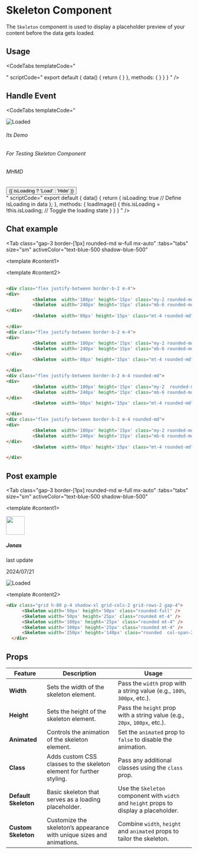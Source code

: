 <script setup>
import { ref } from 'vue';

const tabs = [
  { label: 'UI', value: 1, content: '' },
  { label: 'Props', value: 2, content: '' }
];
const Active = ref(true);

</script>

# Skeleton Component

The `Skeleton` component is used to display a placeholder preview of your content before the data gets loaded.

## Usage

<CodeTabs
  templateCode="
<div class='p-6 rounded-lg bg-slate-50/50 flex justify-center items-center flex-col gap-4'>
    <Card cardClass='w-96 bg-white'>
        <div class='flex flex-col gap-4'>
            <Skeleton width='300px' height='100px' class='mx-auto rounded-xl'/>
            <Skeleton width='180px' height='15px' class='ml-8 rounded-md' />
            <Skeleton width='240px' height='15px' class='ml-8 rounded-md'/>
            <Skeleton width='70px' height='15px' class='ml-8 rounded-md'/>
        </div>
    </Card>
</div>
"
  scriptCode="
export default {
data() {
    return {
    }
  },
methods: {
}
}
}
"
/>



## Handle Event

<CodeTabs
  templateCode="
<div class='p-6 rounded-lg flex justify-center items-center flex-col gap-4'>
    <Card cardClass='w-96'>
        <div class='flex flex-col gap-4'>
            <Skeleton v-if='isLoading' width='350px' height='210px' class='mx-auto rounded-xl'/>
            <Skeleton v-if='isLoading' width='180px' height='15px' class='ml-8 my-2 rounded-md' />
            <Skeleton v-if='isLoading' width='240px' height='15px' class='ml-8 rounded-md'/>
            <Skeleton v-if='isLoading' width='70px' height='15px' class='ml-8 my-1 rounded-md'/>
            <img v-else src='https://www.akamai.com/site/im-demo/perceptual-standard.jpg?imbypass=true' alt='Loaded' class='mx-auto rounded-xl'/>
            <h6 v-if='!isLoading' class='ml-8'>Its Demo</h6>
            <h6 v-if='!isLoading' class='ml-8'>For Testing Skeleton Component</h6>
            <h6 v-if='!isLoading' class='ml-8'>MHMD</h6>
            <Button @click='loadImage' buttonClass='mt-4 w-full px-4 py-2 text-white rounded'>{{ isLoading ? 'Load' : 'Hide' }}</Button>
        </div>
    </Card>
</div>
"
  scriptCode="
export default {
  data() {
    return {
      isLoading: true // Define isLoading in data
    };
  },
  methods: {
    loadImage() {
      this.isLoading = !this.isLoading; // Toggle the loading state
    }
  }
}
"
/>

## Chat example

<Tab
   class="gap-3 border-[1px] rounded-md w-full mx-auto"
    :tabs="tabs"
    size="sm"
    activeColor="text-blue-500 shadow-blue-500"
>
<template #content1>
<div class="p-6 rounded-lg  flex   flex-col gap-2">
<div class="flex justify-between border-b-2 m-4">
<div>
            <Skeleton  width='180px' height='15px' class="my-2 rounded-md" />
            <Skeleton  width='240px' height='15px' class="mb-6 rounded-md"/>
</div>
            <Skeleton  width='80px' height='15px' class="mt-4 rounded-md "/>

</div>
<div class="flex justify-between border-b-2 m-4">
<div>
            <Skeleton  width='180px' height='15px' class="my-2 rounded-md" />
            <Skeleton  width='240px' height='15px' class="mb-6 rounded-md"/>
</div>
            <Skeleton  width='80px' height='15px' class="mt-4 rounded-md"/>

</div>
<div class="flex justify-between border-b-2 m-4">
<div>
            <Skeleton  width='180px' height='15px' class="my-2 rounded-md" />
            <Skeleton  width='240px' height='15px' class="mb-6 rounded-md"/>
</div>
            <Skeleton  width='80px' height='15px' class="mt-4 rounded-md"/>

</div>
<div class="flex justify-between border-b-2 m-4 rounded-md">
<div>
            <Skeleton  width='180px' height='15px' class="my-2 rounded-md" />
            <Skeleton  width='240px' height='15px' class="mb-6 rounded-md"/>
</div>
            <Skeleton  width='80px' height='15px' class="mt-4 rounded-md"/>

</div>
</div>
</template>

<template #content2>

  ```md

<div class="flex justify-between border-b-2 m-4">
<div>
            <Skeleton  width='180px' height='15px' class="my-2 rounded-md" />
            <Skeleton  width='240px' height='15px' class="mb-6 rounded-md"/>
</div>
            <Skeleton  width='80px' height='15px' class="mt-4 rounded-md"/>

</div>
<div class="flex justify-between border-b-2 m-4">
<div>
            <Skeleton  width='180px' height='15px' class="my-2 rounded-md" />
            <Skeleton  width='240px' height='15px' class="mb-6 rounded-md"/>
</div>
            <Skeleton  width='80px' height='15px' class="mt-4 rounded-md"/>

</div>
<div class="flex justify-between border-b-2 m-4 rounded-md">
<div>
            <Skeleton  width='180px' height='15px' class="my-2  rounded-md" />
            <Skeleton  width='240px' height='15px' class="mb-6 rounded-md"/>
</div>
            <Skeleton  width='80px' height='15px' class="mt-4 rounded-md"/>

</div>
<div class="flex justify-between border-b-2 m-4 rounded-md">
<div>
            <Skeleton  width='180px' height='15px' class="my-2 rounded-md" />
            <Skeleton  width='240px' height='15px' class="mb-6 rounded-md"/>
</div>
            <Skeleton  width='80px' height='15px' class="mt-4 rounded-md"/>

</div>
```

  </template>

</Tab>

## Post example

<Tab
   class="gap-3 border-[1px] rounded-md w-full mx-auto"
    :tabs="tabs"
    size="sm"
    activeColor="text-blue-500 shadow-blue-500"
>
<template #content1>
<div class="p-6 rounded-lg grid grid-cols-2 gap-8">
    <div class="grid h-80 p-4 shadow-xl grid-cols-2 grid-rows-2 gap-4">
        <Skeleton width='50px' height='50px' class="rounded-full" />
        <Skeleton width='50px' height='25px' class="rounded mt-4" />
        <Skeleton width='100px' height='25px' class="rounded mt-4" />
        <Skeleton width='100px' height='25px' class="rounded mt-4" />
        <Skeleton width='250px' height='140px' class="rounded  col-span-2" />
    </div>
    <div class="grid h-80 p-4 shadow-xl grid-cols-2 grid-rows-2 gap-4">
        <img src="https://avatar.iran.liara.run/public/46" width='50px' height='50px' class="rounded-full" />
        <h5  class="rounded mt-4 "> Jonas</h5>
        <p width='100px' height='25px' class="rounded mt-4 text-sm text-gray-500" >last update </p>
        <p width='100px' height='25px' class="rounded mt-4 text-xs text-gray-500" >2024/07/21</p>
        <img src="https://www.akamai.com/site/im-demo/perceptual-standard.jpg?imbypass=true" alt="Loaded" class="col-span-2 rounded-md  object-cover" />
    </div>
</div>

</template>

<template #content2>

  ```md
<div class="grid h-80 p-4 shadow-xl grid-cols-2 grid-rows-2 gap-4">
        <Skeleton width='50px' height='50px' class="rounded-full" />
        <Skeleton width='50px' height='25px' class="rounded mt-4" />
        <Skeleton width='100px' height='25px' class="rounded mt-4" />
        <Skeleton width='100px' height='25px' class="rounded mt-4" />
        <Skeleton width='250px' height='140px' class="rounded  col-span-2" />
    </div>
```

  </template>

</Tab>

## Props

| **Feature**             | **Description**                                                                                                   | **Usage**                                                                                   |
|-------------------------|-------------------------------------------------------------------------------------------------------------------|---------------------------------------------------------------------------------------------|
| **Width**               | Sets the width of the skeleton element.                                                                           | Pass the `width` prop with a string value (e.g., `100%`, `300px`, etc.).                   |
| **Height**              | Sets the height of the skeleton element.                                                                          | Pass the `height` prop with a string value (e.g., `20px`, `100px`, etc.).                  |
| **Animated**            | Controls the animation of the skeleton element.                                                                   | Set the `animated` prop to `false` to disable the animation.                               |
| **Class**               | Adds custom CSS classes to the skeleton element for further styling.                                              | Pass any additional classes using the `class` prop.                                        |
| **Default Skeleton**    | Basic skeleton that serves as a loading placeholder.                                                              | Use the `Skeleton` component with `width` and `height` props to display a placeholder.      |
| **Custom Skeleton**     | Customize the skeleton’s appearance with unique sizes and animations.                                             | Combine `width`, `height` and `animated` props to tailor the skeleton.          |

